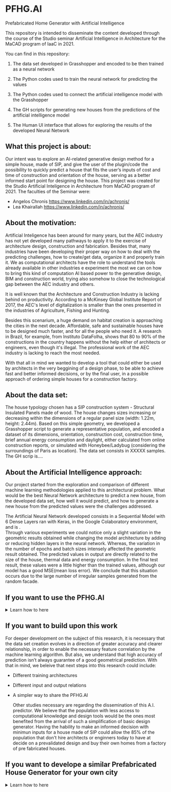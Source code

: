 # PFHG.AI
Prefabricated Home Generator with Artificial Intelligence


This repository is intended to disseminate the content developed through the course of the Studio seminar Artificial Intelligence in Architecture for the MaCAD program of IaaC in 2021.

You can find in this repository:

1. The data set developed in Grasshopper and encoded to be then trained as a neural network

2. The Python codes used to train the neural network for predicting the values

3. The Python codes used to connect the artificial intelligence model with the Grasshopper

4. The GH scripts for generating new houses from the predictions of the artificial intelligence model

5. The Human UI interface that allows for exploring the results of the developed Neural Network

## What this project is about:

Our intent was to explore an AI-related generative design method for a simple house, made of SIP, and give the user of the plugin/code the possibility to quickly predict a house that fits the user’s inputs of cost and time of construction and orientation of the house, serving as a better informed start point for designing the house. 
This project was created for the Studio Artificial Inteligence in Architecture from MaCAD program of 2021.
The faculties of the Seminar were:
* Angelos Chronis https://www.linkedin.com/in/achronis/
* Lea Khairallah https://www.linkedin.com/in/achronis/

## About the motivation:

Artificial Inteligence has been around for many years, but the AEC industry has not yet developed many pathways to apply it to the exercise of architecture design, construction and fabrication. 
Besides that, many industries have been developing their proper way on how to deal with the predicting challenges, how to create/get data, organize it and properly train it.
We as computational architects have the role to understand the tools already available in other industries e experiment the most we can on how to bring this kind of computation AI based power to the generative design, BIM and construction world, trying also somehow to close the technological gap between the AEC industry and others.

It is well known that the Architecture and Construction Industry is lacking behind on productivity. According to a McKinsey Global Institute Report of 2017, the AEC's level of digitalization is smaller than the ones presented in the industries of Agriculture, Fishing and Hunting.  

Besides this scenarium, a huge demand on habitat creation is approaching the cities in the next decade. Affordable, safe and sustainable houses have to be designed much faster, and for all the people who need it. 
A research in Brazil, for example, from Instituto DataFolha, shows that 80 to 90% of the constructions in the country happens without the help either of architects or engineers, even though it's illegal.
The professional work of the AEC industry is lacking to reach the most needed. 

With that all in mind we wanted to develop a tool that could either be used by architects in the very beggining of a design phase, to be able to achieve fast and better informed decisions, or by the final user, in a possible approach of ordering simple houses for a construction factory.

 
## About the data set:

The house typology chosen has a SIP construction system - Structural Insulated Panels made of wood. The house changes sizes increasing or decreasing within the dimensions of a regular panel size (width: 1.22m, height: 2.44m). 
Based on this simple geometry, we developed a Grasshopper script to generate a representative population, and encoded a dataset of its dimensions, orientation, construction cost, construction time, brief annual energy consumption and daylight, either calculated from online construction reports, or simulated with Honeybee/Ladybug (considering the surroundings of Paris as location). 
The data set consists in XXXXX samples.
The GH scrip is….

## About the Artificial Intelligence approach: 

Our project started from the exploration and comparison of different machine learning methodologies applied to this architectural problem. What would be the best Neural Network architecture to predict a new house, from the developed data set, how well it would predict, and how to generate a new house from the predicted values were the challenges addressed.

The Artificial Neural Network developed consists in a Sequential Model with 6 Dense Layers ran with Keras, in the Google Colaboratory environment, and is .  
Through various experiments we could notice only a slight variation in the geometric results obtained while changing the model architecture by adding or reducing hidden layers in the neural network. Whereas, the variation in the number of epochs and batch sizes intensely affected the geometric result obtained.
The predicted values in output are directly related to the size of the house, thermal data and energy consumption. In the final test result, these values were a little higher than the trained values, although our model has a good MSE(mean loss error). We conclude that this situation occurs due to the large number of irregular samples generated from the random facade. 

## If you want to use the PFHG.AI 
<details>
           <summary> Learn how to here
            </summary>
           <p>

To access the PFHG.AI, you can interact with it through the website (WIP).
You should input your desired *Construction Cost*, *Construction Time*, and *Rotation of the house*, and see the final result in the format of a Catalogue House ai generated.
Every time you change one of the inputs values, you get a new prediction, besides the bill of basic material costs, number of SIP panels, number of Windows, Daylight, Energy Consumption and others.
Please, take into consideration that this is a research project trying to simulate what an automatic ai based design generator tool could look like for firms that either design a catalogue of houses, or fabricate them.

</p>
</details>            


## If you want to build upon this work 

For deeper development on the subject of this research, it is necessary that the data set creation evolves in a direction of greater accuracy and clearer relationship, in order to enable the necessary feature correlation by the machine learning algorithm. But also, we understand that high accuracy of prediction isn’t always guarantee of a good geometrical prediction. With that in mind, we beleive that next steps into this research could include:

* Different training architectures
* Different input and output relations
* A simpler way to share the PFHG.AI

  Other studies necessary are regarding the dissemination of this A.I. predictor.
  We believe that the population with less access to computational knowledge and design tools would be the ones most benefited from the arrival of such a simplification of basic  design generator.
  Having the hability to make an informed decision with minimun inputs for a house made of SIP could allow the 85% of the population that don't hire architects or enginners    today to have at decide on a prevalidated design and buy their own homes from a factory of pre fabricated houses.
  
## If you want to develope a similar Prefabricated House Generator for your own city 
<details>
           <summary> Learn how to here
            </summary>
           <p>

For accurate predictions, the most important thing is to have the best fit possible data. In case of energy consumption and Daylight, this means running a whole new data set for the city desired. The way to do it is through Grasshopper, with the script shared in this repository - DataSetCreator. 
Download the script, change the city climate file (you can find the one necessary here: https://www.ladybug.tools/epwmap/) and run the simulations until you have at least 2000 samples.

## Training your own PFHG.AI

With your data set prepared, you have to train it. You can download the Google Colab Notebook shared in this repository (Colab allows you to combine executable code and rich text in a single document).

Through Google Drive you can access the Notebook, call your data set, analise it and train the model. More information on how to train the model can be found inside the Notebook. It's important to be sure that there are no mistakes within the dataset such as uneven distributed numbers, missing information or unrepresentative numbers.
If you don't know how to analise and clean your dataset, a good place to start is here: https://colab.research.google.com/github/adelnehme/cleaning-data-in-python-live-training/blob/master/Cleaning_Data_in_Python_live_session.ipynb

After you clean your dataset, and train your model, you should save the predictor as an .h5 file, which you can do by following the steps on the notebook.
Download this .h5 file, and also the .pickle files created during the steps of training, to be used in the next steps. 

## Bringing the PFHG.AI back to Grasshopper 

#### The HOPS component
Hops is a component for Grasshopper in Rhino 7 for Windows. Hops adds external functions to Grasshopper, like other programming languages, in our case Python with some libraries.

In this repository you can find and download a folder to access directly from within Visual Studio Code, for example, or any other python interface, and build the Hops component for your own PFHD.AI.

Make sure you have the best fit python to deal with Hops by now (3.8), and also pip installed in your computer. Find it https://www.python.org/downloads/release/python-3810/ and https://pypi.org/project/pip/.

Before start, inside your Python interface, choose the Python 3.8 interpreter, and run these lines of code in the terminal to install the libraries necessary: 

* pip3.8 install flask
* pip3.8 install ghhops_server
* pip3.8 install rhino3dm
* pip3.8 install numpy
* pip3.8 install tensorflow
* pip3.8 install pickle
* pip3.8 install joblib
* pip3.8 install os
* pip3.8 install sys

This folder contains 3 files: 
##### 1. machinelearning.py
In this file you have to call your own .h5 file and .pickle files. Call it from your own computer by updating the path information.
Make sure you have everything connected, and press run.

##### 2. hops.py
In this file is where you will connect the PFHG.AI to the Hops component. For that we create the inputs and outputs expected to exist inside Grasshopper.  
You don't need to change anything here, just press run.

##### 3. Studio.gh
This file you open in Grasshopper, find the Hops component - should be the one with the little grape drawing - clic with the right button, add the Path (xxxxx/runML).
Make sure you uncheck the Cache options to always ensure the updated predictions.
Connect the inputs *Construction Cost*,*Construction Time* and *Rotation* to the Hops Component, and extract the outputs. 
Connect the ouputs to the prefabricated panels creator to see the final result.
</p>
</details>


